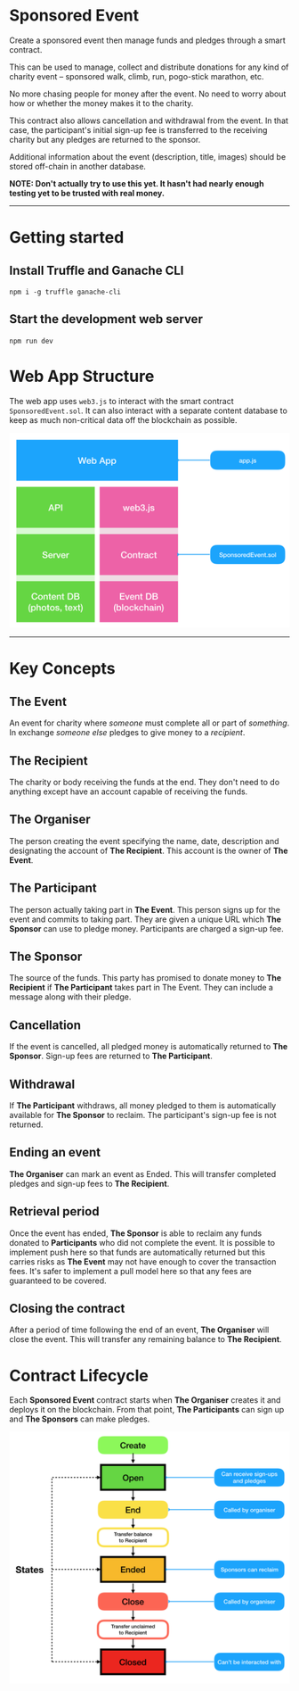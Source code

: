 Sponsored Event
===

Create a sponsored event then manage funds and pledges through a smart contract.

This can be used to manage, collect and distribute donations for any kind of charity event – sponsored walk, climb, run, pogo-stick marathon, etc.

No more chasing people for money after the event. No need to worry about how or whether the money makes it to the charity.

This contract also allows cancellation and withdrawal from the event. In that case, the participant's initial sign-up fee is transferred to the receiving charity but any pledges are returned to the sponsor.

Additional information about the event (description, title, images) should be stored off-chain in another database.

**NOTE: Don't actually try to use this yet. It hasn't had nearly enough testing yet to be trusted with real money.**

---

Getting started
===

Install Truffle and Ganache CLI
---

    npm i -g truffle ganache-cli

Start the development web server
---

    npm run dev

Web App Structure
===

The web app uses `web3.js` to interact with the smart contract `SponsoredEvent.sol`. It can also interact with a separate content database to keep as much non-critical data off the blockchain as possible.

![Structure of Web App](public/images/structure.png)

---

Key Concepts
===

The Event
---

An event for charity where *someone* must complete all or part of *something*. In exchange *someone else* pledges to give money to a *recipient*.

The Recipient
---

The charity or body receiving the funds at the end. They don't need to do anything except have an account capable of receiving the funds.

The Organiser
---

The person creating the event specifying the name, date, description and designating the account of **The Recipient**. This account is the owner of **The Event**.

The Participant
---

The person actually taking part in **The Event**. This person signs up for the event and commits to taking part. They are given a unique URL which **The Sponsor** can use to pledge money. Participants are charged a sign-up fee.

The Sponsor
---

The source of the funds. This party has promised to donate money to **The Recipient** if **The Participant** takes part in The Event. They can include a message along with their pledge.

Cancellation
---

If the event is cancelled, all pledged money is automatically returned to **The Sponsor**. Sign-up fees are returned to **The Participant**.

Withdrawal
---

If **The Participant** withdraws, all money pledged to them is automatically available for **The Sponsor** to reclaim. The participant's sign-up fee is not returned.

Ending an event
---

**The Organiser** can mark an event as Ended. This will transfer completed pledges and sign-up fees to **The Recipient**.

Retrieval period
---

Once the event has ended, **The Sponsor** is able to reclaim any funds donated to **Participants** who did not complete the event. It is possible to implement push here so that funds are automatically returned but this carries risks as **The Event** may not have enough to cover the transaction fees. It's safer to implement a pull model here so that any fees are guaranteed to be covered.

Closing the contract
---

After a period of time following the end of an event, **The Organiser** will close the event. This will transfer any remaining balance to **The Recipient**.


Contract Lifecycle
===

Each **Sponsored Event** contract starts when **The Organiser** creates it and deploys it on the blockchain. From that point, **The Participants** can sign up and **The Sponsors** can make pledges.

![Lifecycle of a deployed contract](public/images/states.png)
